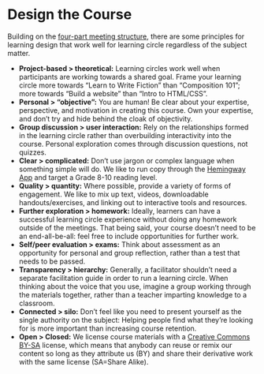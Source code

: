 # Design the Course

Building on the [four-part meeting structure](https://app.gitbook.com/@peer-2-peer-university/s/p2pu-knowledge-base/~/drafts/-MYBhjzuJihzALUsjUK5/methodology/learning-circle-structure), there are some principles for learning design that work well for learning circle regardless of the subject matter.

* **Project-based &gt; theoretical:** Learning circles work well when participants are working towards a shared goal. Frame your learning circle more towards “Learn to Write Fiction” than “Composition 101”; more towards “Build a website” than “Intro to HTML/CSS”.
* **Personal &gt; “objective”:** You are human! Be clear about your expertise, perspective, and motivation in creating this course. Own your expertise, and don’t try and hide behind the cloak of objectivity. 
* **Group discussion &gt; user interaction:** Rely on the relationships formed in the learning circle rather than overbuilding interactivity into the course. Personal exploration comes through discussion questions, not quizzes.
* **Clear &gt; complicated:** Don’t use jargon or complex language when something simple will do. We like to run copy through the [Hemingway App](http://www.hemingwayapp.com/) and target a Grade 8-10 reading level.
* **Quality &gt; quantity:** Where possible, provide a variety of forms of engagement. We like to mix up text, videos, downloadable handouts/exercises, and linking out to interactive tools and resources.
* **Further exploration &gt; homework:** Ideally, learners can have a successful learning circle experience without doing any homework outside of the meetings. That being said, your course doesn’t need to be an end-all-be-all: feel free to include opportunities for further work.
* **Self/peer evaluation &gt; exams:** Think about assessment as an opportunity for personal and group reflection, rather than a test that needs to be passed.
* **Transparency &gt; hierarchy:** Generally, a facilitator shouldn’t need a separate facilitation guide in order to run a learning circle. When thinking about the voice that you use, imagine a group working through the materials together, rather than a teacher imparting knowledge to a classroom.
* **Connected &gt; silo:** Don’t feel like you need to present yourself as the single authority on the subject: Helping people find what they’re looking for is more important than increasing course retention.
* **Open &gt; Closed:** We license course materials with a [Creative Commons BY-SA](https://creativecommons.org/licenses/by-sa/4.0/legalcode) license, which means that anybody can reuse or remix our content so long as they attribute us \(BY\) and share their derivative work with the same license \(SA=Share Alike\). 

